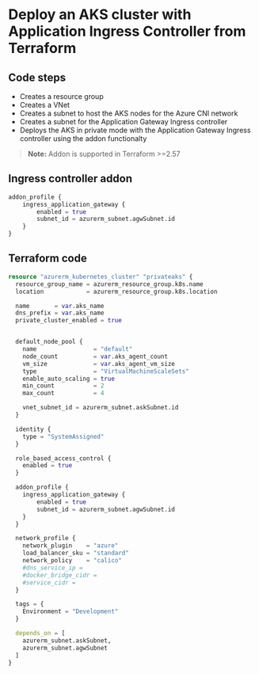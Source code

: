 # Deploy an AKS cluster with Application Ingress Controller from Terraform

## Code steps

- Creates a resource group
- Creates a VNet
- Creates a subnet to host the AKS nodes for the Azure CNI network
- Creates a subnet for the Application Gateway Ingress controller
- Deploys the AKS in private mode with the Application Gateway Ingress controller using the addon functionalty
> **Note:** Addon is supported in Terraform >=2.57

## Ingress controller addon

```terraform
addon_profile {
    ingress_application_gateway {
        enabled = true
        subnet_id = azurerm_subnet.agwSubnet.id
    }
}
```

## Terraform code

```terraform
resource "azurerm_kubernetes_cluster" "privateaks" {
  resource_group_name = azurerm_resource_group.k8s.name
  location            = azurerm_resource_group.k8s.location

  name       = var.aks_name
  dns_prefix = var.aks_name
  private_cluster_enabled = true


  default_node_pool {
    name                = "default"
    node_count          = var.aks_agent_count
    vm_size             = var.aks_agent_vm_size
    type                = "VirtualMachineScaleSets"
    enable_auto_scaling = true
    min_count           = 2
    max_count           = 4

    vnet_subnet_id = azurerm_subnet.askSubnet.id
  }

  identity {
    type = "SystemAssigned"
  }

  role_based_access_control {
    enabled = true
  }

  addon_profile {
    ingress_application_gateway {
        enabled = true
        subnet_id = azurerm_subnet.agwSubnet.id
    }
  }

  network_profile {
    network_plugin    = "azure"
    load_balancer_sku = "standard"
    network_policy    = "calico"
    #dns_service_ip = 
    #docker_bridge_cidr = 
    #service_cidr = 
  }

  tags = {
    Environment = "Development"
  }

  depends_on = [
    azurerm_subnet.askSubnet,
    azurerm_subnet.agwSubnet
  ]
}
```

